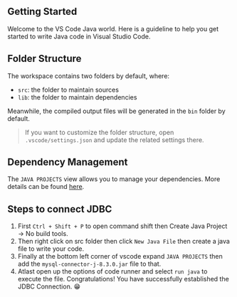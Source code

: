 ## Getting Started

Welcome to the VS Code Java world. Here is a guideline to help you get started to write Java code in Visual Studio Code.

## Folder Structure

The workspace contains two folders by default, where:

- `src`: the folder to maintain sources
- `lib`: the folder to maintain dependencies

Meanwhile, the compiled output files will be generated in the `bin` folder by default.

> If you want to customize the folder structure, open `.vscode/settings.json` and update the related settings there.

## Dependency Management

The `JAVA PROJECTS` view allows you to manage your dependencies. More details can be found [here](https://github.com/microsoft/vscode-java-dependency#manage-dependencies).

## Steps to connect JDBC

1. First `Ctrl + Shift + P` to open command shift then Create Java Project -> No build tools.
2. Then right click on src folder then click `New Java File` then create a java file to write your code.
3. Finally at the bottom left corner of vscode expand `JAVA PROJECTS` then add the `mysql-connector-j-8.3.0.jar` file to that.
4. Atlast open up the options of code runner and select `run java` to execute the file. Congratulations! You have successfully established the JDBC Connection. 😁